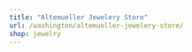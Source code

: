 ```yaml
---
title: "Altemueller Jewelery Store"
url: /washington/altemueller-jewelery-store/
shop: jewelry
---
```


